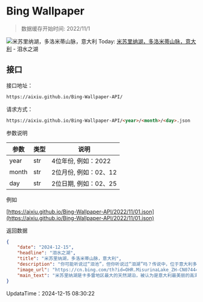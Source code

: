 # Bing Wallpaper

> 数据缓存开始时间: 2022/11/1

![米苏里纳湖，多洛米蒂山脉，意大利](https://cn.bing.com/th?id=OHR.MisurinaLake_ZH-CN0744434715_1920x1080.webp)
Today: [米苏里纳湖，多洛米蒂山脉，意大利](https://cn.bing.com/th?id=OHR.MisurinaLake_ZH-CN0744434715_1920x1080.webp) - 泪水之湖

## 接口

接口地址：

```html
https://aixiu.github.io/Bing-Wallpaper-API/
```

请求方式：

```html
https://aixiu.github.io/Bing-Wallpaper-API/<year>/<month>/<day>.json
```

参数说明

| 参数 | 类型 | 说明 |
| - | - | - |
| year | str | 4位年份, 例如：2022 |
| month | str | 2位月份, 例如：02、12 |
| day | str | 2位日期, 例如：02、25 |

例如

[https://aixiu.github.io/Bing-Wallpaper-API/2022/11/01.json](https://aixiu.github.io/Bing-Wallpaper-API/2022/11/01.json)

返回数据

```json
{
    "date": "2024-12-15",
    "headline": "泪水之湖",
    "title": "米苏里纳湖，多洛米蒂山脉，意大利",
    "description": "你可能听说过“泪池”，但你听说过“泪湖”吗？传说中，位于意大利多洛米蒂山区的米苏里纳湖（如图所示）是由巨人索拉皮斯悲伤的眼泪汇聚而成。该湖海拔超过5700英尺，是卡多雷地区最大的天然湖泊，其周长超过1.5英里。米苏里纳湖的周边地区以其有益的气候而闻名，此处清澈的湖水和周边的酒店为多达500名游客提供了一个完美的度假胜地，尤其适合呼吸道疾病患者。1956年冬奥会期间，还在米苏里纳湖的天然冰面上举办了速度滑冰比赛，歌手克劳迪奥·巴格里奥尼甚至将其写入了一首流行歌曲。凭借令人惊叹的景色、神秘的起源和四季皆宜的活动，这个湖可能是多洛米蒂山脉最迷人的景点。",
    "image_url": "https://cn.bing.com/th?id=OHR.MisurinaLake_ZH-CN0744434715_1920x1080.webp",
    "main_text": "米苏里纳湖是卡多雷地区最大的天然湖泊，被认为是意大利最美丽的高海拔湖泊之一。"
}
```

UpdataTime：2024-12-15 08:30:22
